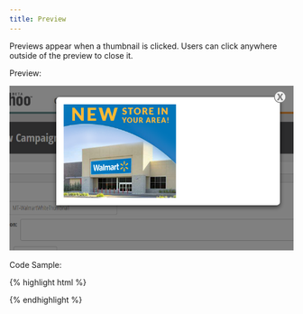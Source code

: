 ```yaml
---
title: Preview
---
```


Previews appear when a thumbnail is clicked. Users can click anywhere outside of the preview to close it.

Preview:

![Preview](/assets/img/elements/preview.png)

Code Sample:

{% highlight html %}
<!-- No Code Sample Yet -->
{% endhighlight %}
